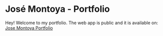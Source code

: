 # José Montoya - Portfolio

Hey! Welcome to my portfolio. The web app is public and it is available on: [Jose Montoya Portfolio](https://portfolio-jose-montoya.herokuapp.com/)
